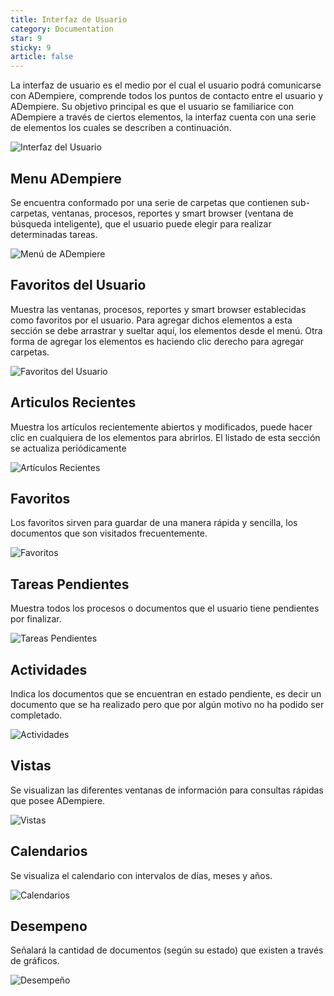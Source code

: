 ```yaml
---
title: Interfaz de Usuario
category: Documentation
star: 9
sticky: 9
article: false
---
```


La interfaz de usuario es el medio por el cual el usuario podrá comunicarse con ADempiere, comprende todos los puntos de contacto entre el usuario y ADempiere. Su objetivo principal es que el usuario se familiarice con ADempiere a través de ciertos elementos, la interfaz cuenta con una serie de elementos los cuales se describen a continuación.

![Interfaz del Usuario](/assets/img/docs/basic-rules/interface.png)

## Menu ADempiere

Se encuentra conformado por una serie de carpetas que contienen sub-carpetas, ventanas, procesos, reportes y smart browser (ventana de búsqueda inteligente), que el usuario puede elegir para realizar determinadas tareas.

![Menú de ADempiere](/assets/img/docs/basic-rules/menu.png)

## Favoritos del Usuario

Muestra las ventanas, procesos, reportes y smart browser establecidas como favoritos por el usuario. Para agregar dichos elementos a esta sección se debe arrastrar y sueltar aquí, los elementos desde el menú. Otra forma de agregar los elementos es haciendo clic derecho para agregar carpetas.

![Favoritos del Usuario](/assets/img/docs/basic-rules/favorite.png)

## Articulos Recientes

Muestra los artículos recientemente abiertos y modificados, puede hacer clic en cualquiera de los elementos para abrirlos. El listado de esta sección se actualiza periódicamente

![Artículos Recientes](/assets/img/docs/basic-rules/article.png)

## Favoritos

Los favoritos sirven para guardar de una manera rápida y sencilla, los documentos que son visitados frecuentemente.

![Favoritos](/assets/img/docs/basic-rules/favorites.png)

## Tareas Pendientes

Muestra todos los procesos o documentos que el usuario tiene pendientes por finalizar.

![Tareas Pendientes](/assets/img/docs/basic-rules/tasks.png)

## Actividades

Indica los documentos que se encuentran en estado pendiente, es decir un documento que se ha realizado pero que por algún motivo no ha podido ser completado.

![Actividades](/assets/img/docs/basic-rules/activities.png)

## Vistas

Se visualizan las diferentes ventanas de información para consultas rápidas que posee ADempiere.

![Vistas](/assets/img/docs/basic-rules/views.png)

## Calendarios

Se visualiza el calendario con intervalos de días, meses y años.

![Calendarios](/assets/img/docs/basic-rules/calendars.png)

## Desempeno

Señalará la cantidad de documentos (según su estado) que existen a través de gráficos.

![Desempeño](/assets/img/docs/basic-rules/performance.png)